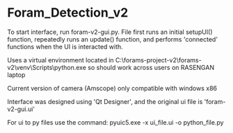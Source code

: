# Foram_Detection_v2

To start interface, run foram-v2-gui.py. File first runs an initial setupUI() function, repeatedly runs an update() function, and performs 'connected' functions when the UI is interacted with.

Uses a virtual environment located in C:\forams-project-v2\forams-v2\venv\Scripts\python.exe so should work across users on RASENGAN laptop

Current version of camera (Amscope) only compatible with windows x86

Interface was designed using 'Qt Designer', and the original ui file is 'foram-v2-gui.ui'

For ui to py files use the command:
pyuic5.exe -x ui_file.ui -o python_file.py




  
